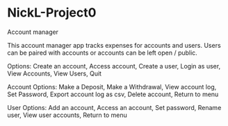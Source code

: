 # NickL-Project0
Account manager 

This account manager app tracks expenses for accounts and users. Users can be paired with accounts or accounts can be left open / public.

Options:
Create an account,
Access account,
Create a user,
Login as user,
View Accounts,
View Users,
Quit

Account Options:
Make a Deposit,
Make a Withdrawal,
View account log,
Set Password,
Export account log as csv,
Delete account,
Return to menu

User Options:
Add an account,
Access an account,
Set password,
Rename user,
View user accounts,
Return to menu
